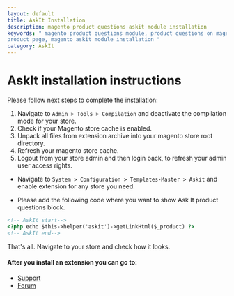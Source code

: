 ```yaml
---
layout: default
title: AskIt Installation
description: magento product questions askit module installation
keywords: " magento product questions module, product questions on magento
product page, magento askit module installation "
category: AskIt
---
```


# AskIt installation instructions

Please follow next steps to complete the installation:

1. Navigate to `Admin > Tools > Compilation` and deactivate the compilation
mode for your store.
2. Check if your Magento store cache is enabled.
3. Unpack all files from extension archive into your magento store root directory.
4. Refresh your magento store cache.
5. Logout from your store admin and then login back, to refresh your admin user
access rights.

* Navigate to `System > Configuration > Templates-Master > Askit` and
enable extension for any store you need.

* Please add the following code where you want to show Ask It product questions
block.

```html
<!-- AskIt start-->
<?php echo $this->helper('askit')->getLinkHtml($_product) ?>
<!-- AskIt end-->
```

That's all. Navigate to your store and check how it looks.

#### After you install an extension you can go to:

* [Support](https://swissuplabs.com/contacts/)
* [Forum](https://swissuplabs.com/magento-forum/)

